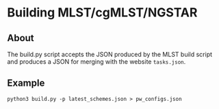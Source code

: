 # Building MLST/cgMLST/NGSTAR

## About
The build.py script accepts the JSON produced by the MLST build script and produces a JSON for merging with the website
`tasks.json`.

## Example
```
python3 build.py -p latest_schemes.json > pw_configs.json
```